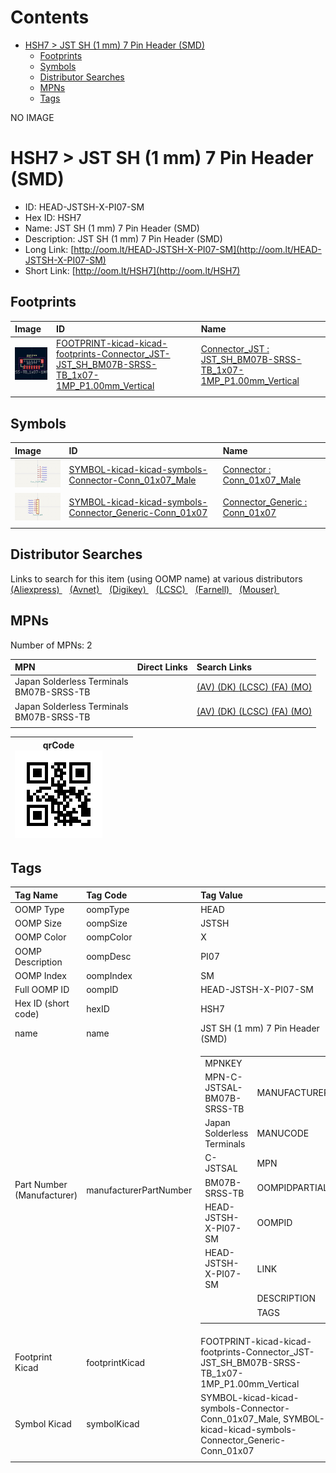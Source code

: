 



Contents
========

* [HSH7 > JST SH (1 mm) 7 Pin Header (SMD)](#hsh7--jst-sh-1-mm-7-pin-header-smd)
	* [Footprints](#footprints)
	* [Symbols](#symbols)
	* [Distributor Searches](#distributor-searches)
	* [MPNs](#mpns)
	* [Tags](#tags)
  
NO IMAGE  
# HSH7 > JST SH (1 mm) 7 Pin Header (SMD)

- ID: HEAD-JSTSH-X-PI07-SM
- Hex ID: HSH7
- Name: JST SH (1 mm) 7 Pin Header (SMD)
- Description: JST SH (1 mm) 7 Pin Header (SMD)
- Long Link: [http://oom.lt/HEAD-JSTSH-X-PI07-SM](http://oom.lt/HEAD-JSTSH-X-PI07-SM)
- Short Link: [http://oom.lt/HSH7](http://oom.lt/HSH7)

## Footprints
  

|Image|ID|Name|
| :--- | :--- | :--- |
|[![](https://raw.githubusercontent.com/oomlout/oomlout_OOMP_eda_V2/main/FOOTPRINT/kicad/kicad-footprints/Connector_JST/JST_SH_BM07B-SRSS-TB_1x07-1MP_P1.00mm_Vertical/image_140.png)](https://github.com/oomlout/oomlout_OOMP_eda_V2/tree/main/FOOTPRINT/kicad/kicad-footprints/Connector_JST/JST_SH_BM07B-SRSS-TB_1x07-1MP_P1.00mm_Vertical/)|[FOOTPRINT-kicad-kicad-footprints-Connector_JST-JST_SH_BM07B-SRSS-TB_1x07-1MP_P1.00mm_Vertical](https://github.com/oomlout/oomlout_OOMP_eda_V2/tree/main/FOOTPRINT/kicad/kicad-footprints/Connector_JST/JST_SH_BM07B-SRSS-TB_1x07-1MP_P1.00mm_Vertical/)|[Connector_JST : JST_SH_BM07B-SRSS-TB_1x07-1MP_P1.00mm_Vertical](https://github.com/oomlout/oomlout_OOMP_eda_V2/tree/main/FOOTPRINT/kicad/kicad-footprints/Connector_JST/JST_SH_BM07B-SRSS-TB_1x07-1MP_P1.00mm_Vertical/)|
||||

## Symbols
  

|Image|ID|Name|
| :--- | :--- | :--- |
|[![](https://raw.githubusercontent.com/oomlout/oomlout_OOMP_eda_V2/main/SYMBOL/kicad/kicad-symbols/Connector/Conn_01x07_Male/image_140.png)](https://github.com/oomlout/oomlout_OOMP_eda_V2/tree/main/SYMBOL/kicad/kicad-symbols/Connector/Conn_01x07_Male/)|[SYMBOL-kicad-kicad-symbols-Connector-Conn_01x07_Male](https://github.com/oomlout/oomlout_OOMP_eda_V2/tree/main/SYMBOL/kicad/kicad-symbols/Connector/Conn_01x07_Male/)|[Connector : Conn_01x07_Male](https://github.com/oomlout/oomlout_OOMP_eda_V2/tree/main/SYMBOL/kicad/kicad-symbols/Connector/Conn_01x07_Male/)|
|[![](https://raw.githubusercontent.com/oomlout/oomlout_OOMP_eda_V2/main/SYMBOL/kicad/kicad-symbols/Connector_Generic/Conn_01x07/image_140.png)](https://github.com/oomlout/oomlout_OOMP_eda_V2/tree/main/SYMBOL/kicad/kicad-symbols/Connector_Generic/Conn_01x07/)|[SYMBOL-kicad-kicad-symbols-Connector_Generic-Conn_01x07](https://github.com/oomlout/oomlout_OOMP_eda_V2/tree/main/SYMBOL/kicad/kicad-symbols/Connector_Generic/Conn_01x07/)|[Connector_Generic : Conn_01x07](https://github.com/oomlout/oomlout_OOMP_eda_V2/tree/main/SYMBOL/kicad/kicad-symbols/Connector_Generic/Conn_01x07/)|
||||

## Distributor Searches
  
Links to search for this item (using OOMP name) at various distributors  
[(Aliexpress) ](https://www.aliexpress.com/wholesale?SearchText=1117JST+SH+1+mm+7+Pin+Header+SMD)&nbsp;&nbsp;&nbsp;[(Avnet) ](https://www.avnet.com/shop/us/search/JST+SH+1+mm+7+Pin+Header+SMD)&nbsp;&nbsp;&nbsp;[(Digikey) ](https://www.digikey.co.uk/en/products/result?s=JST+SH+1+mm+7+Pin+Header+SMD)&nbsp;&nbsp;&nbsp;[(LCSC) ](https://www.lcsc.com/search?q=JST+SH+1+mm+7+Pin+Header+SMD)&nbsp;&nbsp;&nbsp;[(Farnell) ](https://uk.farnell.com/search?st=JST+SH+1+mm+7+Pin+Header+SMD)&nbsp;&nbsp;&nbsp;[(Mouser) ](https://www.mouser.com/c/?q=JST+SH+1+mm+7+Pin+Header+SMD)&nbsp;&nbsp;&nbsp;
## MPNs
  
Number of MPNs: 2  

|MPN|Direct Links|Search Links|
| :--- | :--- | :--- |
|Japan Solderless Terminals<br>BM07B-SRSS-TB||[(AV) ](https://www.avnet.com/shop/us/search/BM07B-SRSS-TB)[(DK) ](https://www.digikey.co.uk/products/en?keywords=BM07B-SRSS-TB)[(LCSC) ](https://www.lcsc.com/search?q=BM07B-SRSS-TB)[(FA) ](https://uk.farnell.com/search?st=BM07B-SRSS-TB)[(MO) ](https://www.mouser.com/c/?q=BM07B-SRSS-TB)|
|Japan Solderless Terminals<br>BM07B-SRSS-TB||[(AV) ](https://www.avnet.com/shop/us/search/BM07B-SRSS-TB)[(DK) ](https://www.digikey.co.uk/products/en?keywords=BM07B-SRSS-TB)[(LCSC) ](https://www.lcsc.com/search?q=BM07B-SRSS-TB)[(FA) ](https://uk.farnell.com/search?st=BM07B-SRSS-TB)[(MO) ](https://www.mouser.com/c/?q=BM07B-SRSS-TB)|
||||
  

|qrCode<br>[![](https://raw.githubusercontent.com/oomlout/oomlout_OOMP_parts_V2/main/HEAD/JSTSH/X/PI07/SM/qrCode_140.png)](https://github.com/oomlout/oomlout_OOMP_parts_V2/tree/main/HEAD/JSTSH/X/PI07/SM/qrCode.png)||||
| :---: | :---: | :---: | :---: |

## Tags
  

|Tag Name|Tag Code|Tag Value|
| :--- | :--- | :--- |
|OOMP Type|oompType|HEAD|
|OOMP Size|oompSize|JSTSH|
|OOMP Color|oompColor|X|
|OOMP Description|oompDesc|PI07|
|OOMP Index|oompIndex|SM|
|Full OOMP ID|oompID|HEAD-JSTSH-X-PI07-SM|
|Hex ID (short code)|hexID|HSH7|
|name|name|JST SH (1 mm) 7 Pin Header (SMD)|
|Part Number (Manufacturer)|manufacturerPartNumber|<table><tr><td>MPNKEY</td></tr><tr><td> MPN-C-JSTSAL-BM07B-SRSS-TB</td><td> MANUFACTURER</td></tr><tr><td> Japan Solderless Terminals</td><td> MANUCODE</td></tr><tr><td> C-JSTSAL</td><td> MPN</td></tr><tr><td> BM07B-SRSS-TB</td><td> OOMPIDPARTIAL</td></tr><tr><td> HEAD-JSTSH-X-PI07-SM</td><td> OOMPID</td></tr><tr><td> HEAD-JSTSH-X-PI07-SM</td><td> LINK</td></tr><tr><td> </td><td> DESCRIPTION</td></tr><tr><td> </td><td> TAGS</td></tr><tr><td> </td></tr></table></td><td> <table><tr><td>MPNKEY</td></tr><tr><td> MPN-C-JSTSAL-BM07B-SRSS-TB</td><td> MANUFACTURER</td></tr><tr><td> Japan Solderless Terminals</td><td> MANUCODE</td></tr><tr><td> C-JSTSAL</td><td> MPN</td></tr><tr><td> BM07B-SRSS-TB</td><td> OOMPIDPARTIAL</td></tr><tr><td> HEAD-JSTSH-X-PI07-SM</td><td> OOMPID</td></tr><tr><td> HEAD-JSTSH-X-PI07-SM</td><td> LINK</td></tr><tr><td> </td><td> DESCRIPTION</td></tr><tr><td> </td><td> TAGS</td></tr><tr><td> </td></tr></table>|
|Footprint Kicad|footprintKicad|FOOTPRINT-kicad-kicad-footprints-Connector_JST-JST_SH_BM07B-SRSS-TB_1x07-1MP_P1.00mm_Vertical|
|Symbol Kicad|symbolKicad|SYMBOL-kicad-kicad-symbols-Connector-Conn_01x07_Male, SYMBOL-kicad-kicad-symbols-Connector_Generic-Conn_01x07|
||||

